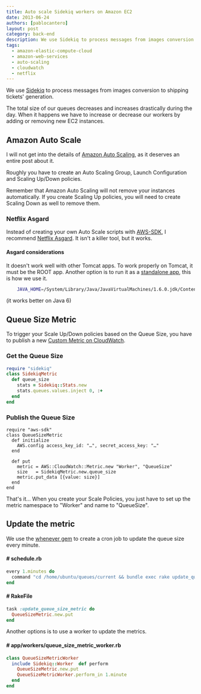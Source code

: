 ```yaml
---
title: Auto scale Sidekiq workers on Amazon EC2
date: 2013-06-24
authors: [pablocantero]
layout: post
category: back-end
description: We use Sidekiq to process messages from images conversion to shipping tickets' generation...
tags:
  - amazon-elastic-compute-cloud
  - amazon-web-services
  - auto-scaling
  - cloudwatch
  - netflix
---
```

We use [Sidekiq](https://github.com/mperham/sidekiq) to process messages from images conversion to shipping tickets' generation.

The total size of our queues decreases and increases drastically during the day. When it happens we have to increase or decrease our workers by adding or removing new EC2 instances.

## Amazon Auto Scale

I will not get into the details of [Amazon Auto Scaling](http://aws.amazon.com/autoscaling/), as it deserves an entire post about it.

Roughly you have to create an Auto Scaling Group, Launch Configuration and Scaling Up/Down policies.

Remember that Amazon Auto Scaling will not remove your instances automatically. If you create Scaling Up policies, you will need to create Scaling Down as well to remove them.

### Netflix Asgard

Instead of creating your own Auto Scale scripts with [AWS-SDK](http://aws.amazon.com/sdkforruby/), I recommend [Netflix Asgard](https://github.com/Netflix/asgard). It isn't a killer tool, but it works.

#### Asgard considerations

It doesn't work well with other Tomcat apps. To work properly on Tomcat, it must be the ROOT app. Another option is to run it as a [standalone app](https://github.com/Netflix/asgard/wiki/Quick-Start-Guide), this is how we use it.

``` bash
    JAVA_HOME=/System/Library/Java/JavaVirtualMachines/1.6.0.jdk/Contents/Home java -Xmx1024M -XX:MaxPermSize=128m -jar asgard-standalone.jar "" localhost 8888
```

(it works better on Java 6)

## Queue Size Metric

To trigger your Scale Up/Down policies based on the Queue Size, you have to publish a new [Custom Metric on CloudWatch](http://docs.aws.amazon.com/AmazonCloudWatch/latest/DeveloperGuide/publishingMetrics.html).

### Get the Queue Size

``` ruby
require "sidekiq"
class SidekiqMetric
  def queue_size
    stats = Sidekiq::Stats.new
    stats.queues.values.inject 0, :+
  end
end
```
### Publish the Queue Size

```
require "aws-sdk"
class QueueSizeMetric
  def initialize
    AWS.config access_key_id: "…", secret_access_key: "…"
  end

  def put
    metric = AWS::CloudWatch::Metric.new "Worker", "QueueSize"
    size   = SidekiqMetric.new.queue_size
    metric.put_data [{value: size}]
  end
end
```

That's it… When you create your Scale Policies, you just have to set up the metric namespace to "Worker" and name to "QueueSize".

## Update the metric

We use the [whenever gem](https://github.com/javan/whenever) to create a cron job to update the queue size every minute.

#### \# schedule.rb

</code>

``` ruby
every 1.minutes do
  command "cd /home/ubuntu/queues/current && bundle exec rake update_queue_size_metric"
end
```

#### \# RakeFile

```ruby
task :update_queue_size_metric do
  QueueSizeMetric.new.put
end
```

Another options is to use a worker to update the metrics.

#### \# app/workers/queue\_size\_metric_worker.rb

```ruby
class QueueSizeMetricWorker
  include Sidekiq::Worker  def perform
    QueueSizeMetric.new.put
    QueueSizeMetricWorker.perform_in 1.minute
  end
end
```
